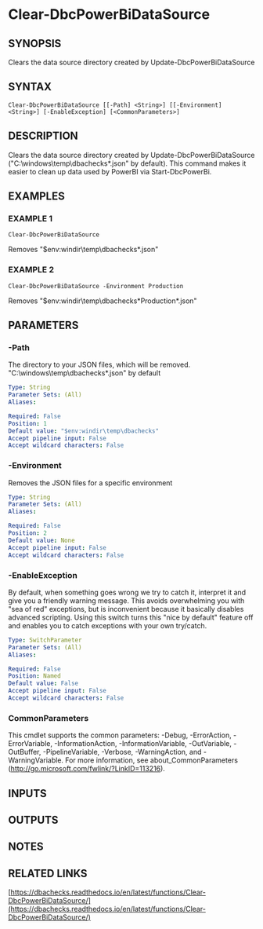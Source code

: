 # Clear-DbcPowerBiDataSource

## SYNOPSIS
Clears the data source directory created by Update-DbcPowerBiDataSource

## SYNTAX

```
Clear-DbcPowerBiDataSource [[-Path] <String>] [[-Environment] <String>] [-EnableException] [<CommonParameters>]
```

## DESCRIPTION
Clears the data source directory created by Update-DbcPowerBiDataSource ("C:\windows\temp\dbachecks\*.json" by default).
This command makes it easier to clean up data used by PowerBI via Start-DbcPowerBi.

## EXAMPLES

### EXAMPLE 1
```
Clear-DbcPowerBiDataSource
```

Removes "$env:windir\temp\dbachecks\*.json"

### EXAMPLE 2
```
Clear-DbcPowerBiDataSource -Environment Production
```

Removes "$env:windir\temp\dbachecks\*Production*.json"

## PARAMETERS

### -Path
The directory to your JSON files, which will be removed.
"C:\windows\temp\dbachecks\*.json" by default

```yaml
Type: String
Parameter Sets: (All)
Aliases:

Required: False
Position: 1
Default value: "$env:windir\temp\dbachecks"
Accept pipeline input: False
Accept wildcard characters: False
```

### -Environment
Removes the JSON files for a specific environment

```yaml
Type: String
Parameter Sets: (All)
Aliases:

Required: False
Position: 2
Default value: None
Accept pipeline input: False
Accept wildcard characters: False
```

### -EnableException
By default, when something goes wrong we try to catch it, interpret it and give you a friendly warning message.
This avoids overwhelming you with "sea of red" exceptions, but is inconvenient because it basically disables advanced scripting.
Using this switch turns this "nice by default" feature off and enables you to catch exceptions with your own try/catch.

```yaml
Type: SwitchParameter
Parameter Sets: (All)
Aliases:

Required: False
Position: Named
Default value: False
Accept pipeline input: False
Accept wildcard characters: False
```

### CommonParameters
This cmdlet supports the common parameters: -Debug, -ErrorAction, -ErrorVariable, -InformationAction, -InformationVariable, -OutVariable, -OutBuffer, -PipelineVariable, -Verbose, -WarningAction, and -WarningVariable.
For more information, see about_CommonParameters (http://go.microsoft.com/fwlink/?LinkID=113216).

## INPUTS

## OUTPUTS

## NOTES

## RELATED LINKS

[https://dbachecks.readthedocs.io/en/latest/functions/Clear-DbcPowerBiDataSource/](https://dbachecks.readthedocs.io/en/latest/functions/Clear-DbcPowerBiDataSource/)

